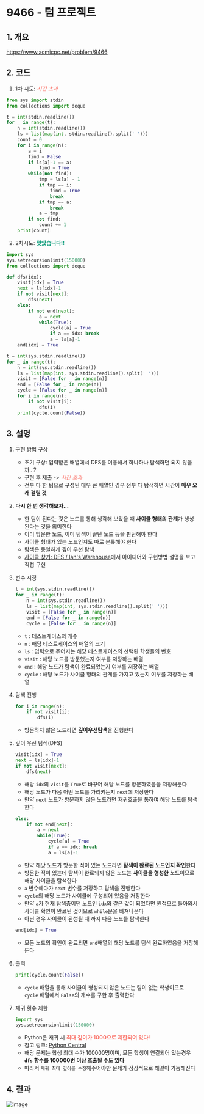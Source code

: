 # 9466 - 텀 프로젝트

## 1. 개요

https://www.acmicpc.net/problem/9466

## 2. 코드

1. 1차 시도: <span style="color:#fa7268">*시간 초과*</span>
```python
from sys import stdin
from collections import deque

t = int(stdin.readline())
for _ in range(t):
    n = int(stdin.readline())
    ls = list(map(int, stdin.readline().split(' ')))
    count = 0
    for i in range(n):
        a = i
        find = False
        if ls[a]-1 == a:
            find = True
        while(not find):
            tmp = ls[a] - 1
            if tmp == i:
                find = True
                break
            if tmp == a:
                break
            a = tmp
        if not find:
            count += 1
    print(count)
```

2. 2차시도: <span style="color:#009874">**맞았습니다!!**</span>
```python
import sys
sys.setrecursionlimit(150000)
from collections import deque

def dfs(idx):
    visit[idx] = True
    next = ls[idx]-1
    if not visit[next]:
        dfs(next)
    else:
        if not end[next]:
            a = next
            while(True):
                cycle[a] = True
                if a == idx: break
                a = ls[a]-1
    end[idx] = True

t = int(sys.stdin.readline())
for _ in range(t):
    n = int(sys.stdin.readline())
    ls = list(map(int, sys.stdin.readline().split(' ')))
    visit = [False for _ in range(n)]
    end = [False for _ in range(n)]
    cycle = [False for _ in range(n)]
    for i in range(n):
        if not visit[i]:
            dfs(i)
    print(cycle.count(False))
```

## 3. 설명

1. 구현 방법 구상

    - 초기 구상: 입력받은 배열에서 DFS를 이용해서 하나하나 탐색하면 되지 않을까...?
    - 구현 후 제출 -> <span style="color:#fa7268">*시간 초과*</span>
    - 전부 다 한 팀으로 구성된 매우 큰 배열인 경우 전부 다 탐색하면 시간이 **매우 오래 걸릴 것**

2. **다시 한 번 생각해보자...**

    - 한 팀이 된다는 것은 노드를 통해 생각해 보았을 때 **사이클 형태의 관계**가 생성된다는 것을 의미한다
    - 이미 방문한 노드, 이미 탐색이 끝난 노드 등을 판단해야 한다
    - 사이클 형태가 있는 노드인지도 따로 분류해야 한다
    - 탐색은 동일하게 깊이 우선 탐색
    - [사이클 찾기: DFS / Ian's Warehouse](https://code0xff.tistory.com/39)에서 아이디어와 구현방법 설명을 보고 직접 구현

3. 변수 지정
    ```python
    t = int(sys.stdin.readline())
    for _ in range(t):
        n = int(sys.stdin.readline())
        ls = list(map(int, sys.stdin.readline().split(' ')))
        visit = [False for _ in range(n)]
        end = [False for _ in range(n)]
        cycle = [False for _ in range(n)]
    ```
    - `t` : 테스트케이스의 개수
    - `n` : 해당 테스트케이스의 배열의 크기
    - `ls` : 입력으로 주어지는 해당 테스트케이스의 선택된 학생들의 번호
    - `visit` : 해당 노드를 방문했는지 여부를 저장하는 배열
    - `end` : 해당 노드가 탐색이 완료되었는지 여부를 저장하는 배열
    - `cycle` : 해당 노드가 사이클 형태의 관계를 가지고 있는지 여부를 저장하는 배열

4. 탐색 진행
    ```python
    for i in range(n):
        if not visit[i]:
            dfs(i)
    ```
    - 방문하지 않은 노드라면 **깊이우선탐색**을 진행한다

5. 깊이 우선 탐색(DFS)
    ```python
    visit[idx] = True
    next = ls[idx]-1
    if not visit[next]:
        dfs(next)
    ```
    - 해당 `idx`의 `visit`를 `True`로 바꾸어 해당 노드를 방문하였음을 저장해둔다
    - 해당 노드가 다음 어떤 노드를 가리키는지 `next`에 저장한다
    - 만약 `next` 노드가 방문하지 않은 노드라면 재귀호출을 통하여 해당 노드를 탐색한다

    ```python
    else:
        if not end[next]:
            a = next
            while(True):
                cycle[a] = True
                if a == idx: break
                a = ls[a]-1
    ```
    - 만약 해당 노드가 방문한 적이 있는 노드라면 **탐색이 완료된 노드인지 확인**한다
    - 방문한 적이 있는데 탐색이 완료되지 않은 노드는 **사이클을 형성한 노드**이므로 해당 사이클을 탐색한다
    - `a` 변수에다가 `next` 변수를 저장하고 탐색을 진행한다
    - `cycle`의 해당 노드가 사이클에 구성되어 있음을 저장한다
    - 만약 `a`가 현재 탐색중이던 노드인 `idx`와 같은 값이 되었다면 원점으로 돌아와서 사이클 확인이 완료된 것이므로 `while`문을 빠져나온다
    - 아닌 경우 사이클이 완성될 때 까지 다음 노드를 탐색한다
    ```python
    end[idx] = True
    ```
    - 모든 노드의 확인이 완료되면 `end`배열의 해당 노드를 탐색 완료하였음을 저장해둔다

6. 출력
    ```python
    print(cycle.count(False))
    ```
    - `cycle` 배열을 통해 사이클이 형성되지 않은 노드는 팀이 없는 학생이므로 `cycle` 배열에서 `False`의 개수를 구한 후 출력한다

7. 재귀 횟수 제한
    ```python
    import sys
    sys.setrecursionlimit(150000)
    ```
    - Python은 재귀 시 **<span style="color:#fa7268">최대 깊이가 1000으로 제한되어 있다! </span>**
    - 참고 링크: [Python Central](https://www.pythoncentral.io/resetting-the-recursion-limit/)
    - 해당 문제는 학생 최대 수가 100000명이며, 모든 학생이 연결되어 있는경우 **`dfs` 함수를 100000번 이상 호출될 수도 있다**
    - 따라서 `재귀 최대 깊이를 수정`해주어야만 문제가 정상적으로 해결이 가능해진다

## 4. 결과
![image](https://user-images.githubusercontent.com/29600820/89172202-33a1d300-d5bd-11ea-8a27-fd239bfa12b1.png)

